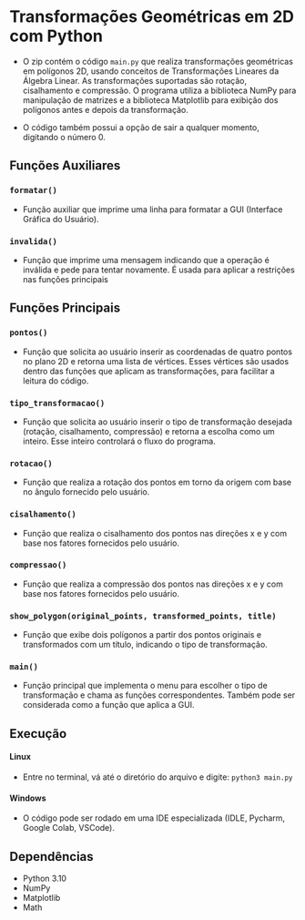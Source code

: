 # Transformações Geométricas em 2D com Python

- O zip contém o código `main.py` que realiza transformações geométricas em polígonos 2D, usando conceitos de Transformações Lineares da Álgebra Linear. As transformações suportadas são rotação, cisalhamento e compressão. O programa utiliza a biblioteca NumPy para manipulação de matrizes e a biblioteca Matplotlib para exibição dos polígonos antes e depois da transformação.

- O código também possui a opção de sair a qualquer momento, digitando o número 0.


## Funções Auxiliares

### `formatar()`

- Função auxiliar que imprime uma linha para formatar a GUI (Interface Gráfica do Usuário).

### `invalida()`

- Função que imprime uma mensagem indicando que a operação é inválida e pede para tentar novamente. É usada para aplicar a restrições nas funções principais


## Funções Principais

### `pontos()`

- Função que solicita ao usuário inserir as coordenadas de quatro pontos no plano 2D e retorna uma lista de vértices. Esses vértices são usados dentro das funções que aplicam as transformações, para facilitar a leitura do código.

### `tipo_transformacao()`

- Função que solicita ao usuário inserir o tipo de transformação desejada (rotação, cisalhamento, compressão) e retorna a escolha como um inteiro. Esse inteiro controlará o fluxo do programa.

### `rotacao()`

- Função que realiza a rotação dos pontos em torno da origem com base no ângulo fornecido pelo usuário.

### `cisalhamento()`

- Função que realiza o cisalhamento dos pontos nas direções x e y com base nos fatores fornecidos pelo usuário.

### `compressao()`

- Função que realiza a compressão dos pontos nas direções x e y com base nos fatores fornecidos pelo usuário.

### `show_polygon(original_points, transformed_points, title)`

- Função que exibe dois polígonos a partir dos pontos originais e transformados com um título, indicando o tipo de transformação.

### `main()`

- Função principal que implementa o menu para escolher o tipo de transformação e chama as funções correspondentes. Também pode ser considerada como a função que aplica a GUI.

## Execução

#### Linux

- Entre no terminal, vá até o diretório do arquivo e digite:
	`python3 main.py`

#### Windows

- O código pode ser rodado em uma IDE especializada (IDLE, Pycharm, Google Colab, VSCode).

## Dependências

- Python 3.10
- NumPy
- Matplotlib
- Math
